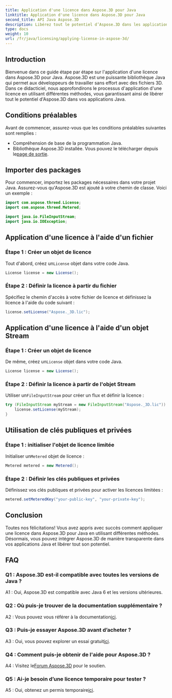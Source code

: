 ```yaml
---
title: Application d'une licence dans Aspose.3D pour Java
linktitle: Application d'une licence dans Aspose.3D pour Java
second_title: API Java Aspose.3D
description: Libérez tout le potentiel d’Aspose.3D dans les applications Java en suivant notre guide complet sur l’application des licences.
type: docs
weight: 10
url: /fr/java/licensing/applying-license-in-aspose-3d/
---
```

## Introduction

Bienvenue dans ce guide étape par étape sur l'application d'une licence dans Aspose.3D pour Java. Aspose.3D est une puissante bibliothèque Java qui permet aux développeurs de travailler sans effort avec des fichiers 3D. Dans ce didacticiel, nous approfondirons le processus d'application d'une licence en utilisant différentes méthodes, vous garantissant ainsi de libérer tout le potentiel d'Aspose.3D dans vos applications Java.

## Conditions préalables

Avant de commencer, assurez-vous que les conditions préalables suivantes sont remplies :

- Compréhension de base de la programmation Java.
-  Bibliothèque Aspose.3D installée. Vous pouvez le télécharger depuis le[page de sortie](https://releases.aspose.com/3d/java/).

## Importer des packages

Pour commencer, importez les packages nécessaires dans votre projet Java. Assurez-vous qu'Aspose.3D est ajouté à votre chemin de classe. Voici un exemple :

```java
import com.aspose.threed.License;
import com.aspose.threed.Metered;

import java.io.FileInputStream;
import java.io.IOException;
```

## Application d'une licence à l'aide d'un fichier

### Étape 1 : Créer un objet de licence

 Tout d'abord, créez un`License` objet dans votre code Java.

```java
License license = new License();
```

### Étape 2 : Définir la licence à partir du fichier

Spécifiez le chemin d'accès à votre fichier de licence et définissez la licence à l'aide du code suivant :

```java
license.setLicense("Aspose._3D.lic");
```

## Application d'une licence à l'aide d'un objet Stream

### Étape 1 : Créer un objet de licence

 De même, créez un`License` objet dans votre code Java.

```java
License license = new License();
```

### Étape 2 : Définir la licence à partir de l'objet Stream

 Utiliser un`FileInputStream` pour créer un flux et définir la licence :

```java
try (FileInputStream myStream = new FileInputStream("Aspose._3D.lic")) {
    license.setLicense(myStream);
}
```

## Utilisation de clés publiques et privées

### Étape 1 : initialiser l'objet de licence limitée

 Initialiser un`Metered` objet de licence :

```java
Metered metered = new Metered();
```

### Étape 2 : Définir les clés publiques et privées

Définissez vos clés publiques et privées pour activer les licences limitées :

```java
metered.setMeteredKey("your-public-key", "your-private-key");
```

## Conclusion

Toutes nos félicitations! Vous avez appris avec succès comment appliquer une licence dans Aspose.3D pour Java en utilisant différentes méthodes. Désormais, vous pouvez intégrer Aspose.3D de manière transparente dans vos applications Java et libérer tout son potentiel.

## FAQ

### Q1 : Aspose.3D est-il compatible avec toutes les versions de Java ?

A1 : Oui, Aspose.3D est compatible avec Java 6 et les versions ultérieures.

### Q2 : Où puis-je trouver de la documentation supplémentaire ?

 A2 : Vous pouvez vous référer à la documentation[ici](https://reference.aspose.com/3d/java/).

### Q3 : Puis-je essayer Aspose.3D avant d’acheter ?

 A3 : Oui, vous pouvez explorer un essai gratuit[ici](https://releases.aspose.com/).

### Q4 : Comment puis-je obtenir de l'aide pour Aspose.3D ?

 A4 : Visitez le[Forum Aspose.3D](https://forum.aspose.com/c/3d/18) pour le soutien.

### Q5 : Ai-je besoin d’une licence temporaire pour tester ?

 A5 : Oui, obtenez un permis temporaire[ici](https://purchase.aspose.com/temporary-license/).